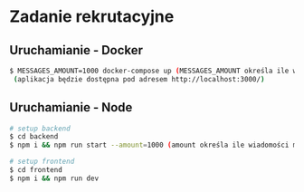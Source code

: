 # Zadanie rekrutacyjne

## Uruchamianie - Docker


```bash
$ MESSAGES_AMOUNT=1000 docker-compose up (MESSAGES_AMOUNT określa ile wiadomości ma zostać wygenerowanych, domyślnie 1000)
 (aplikacja będzie dostępna pod adresem http://localhost:3000/)
```


## Uruchamianie - Node

```bash
# setup backend
$ cd backend 
$ npm i && npm run start --amount=1000 (amount określa ile wiadomości ma zostać wygenerowanych, domyślnie 1000)

# setup frontend
$ cd frontend
$ npm i && npm run dev 
```

